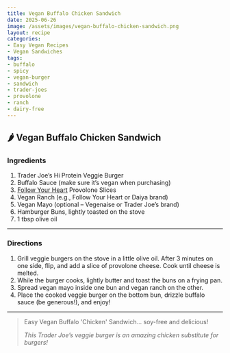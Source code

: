 ```yaml
---
title: Vegan Buffalo Chicken Sandwich
date: 2025-06-26
image: /assets/images/vegan-buffalo-chicken-sandwich.png
layout: recipe
categories:
- Easy Vegan Recipes
- Vegan Sandwiches
tags:
- buffalo
- spicy
- vegan-burger
- sandwich
- trader-joes
- provolone
- ranch
- dairy-free
---
```


## 🌶️ Vegan Buffalo Chicken Sandwich


### Ingredients

1. Trader Joe’s Hi Protein Veggie Burger  
2. Buffalo Sauce (make sure it’s vegan when purchasing)  
3. [Follow Your Heart](https://followyourheart.com) Provolone Slices  
4. Vegan Ranch (e.g., Follow Your Heart or Daiya brand)  
5. Vegan Mayo (optional – Vegenaise or Trader Joe’s brand)  
6. Hamburger Buns, lightly toasted on the stove  
7. 1 tbsp olive oil  

---

### Directions

1. Grill veggie burgers on the stove in a little olive oil. After 3 minutes on one side, flip, and add a slice of provolone cheese. Cook until cheese is melted.  
2. While the burger cooks, lightly butter and toast the buns on a frying pan.  
3. Spread vegan mayo inside one bun and vegan ranch on the other.  
4. Place the cooked veggie burger on the bottom bun, drizzle buffalo sauce (be generous!), and enjoy!

---

> Easy Vegan Buffalo 'Chicken' Sandwich... soy-free and delicious!  
>  
> *This Trader Joe’s veggie burger is an amazing chicken substitute for burgers!*


